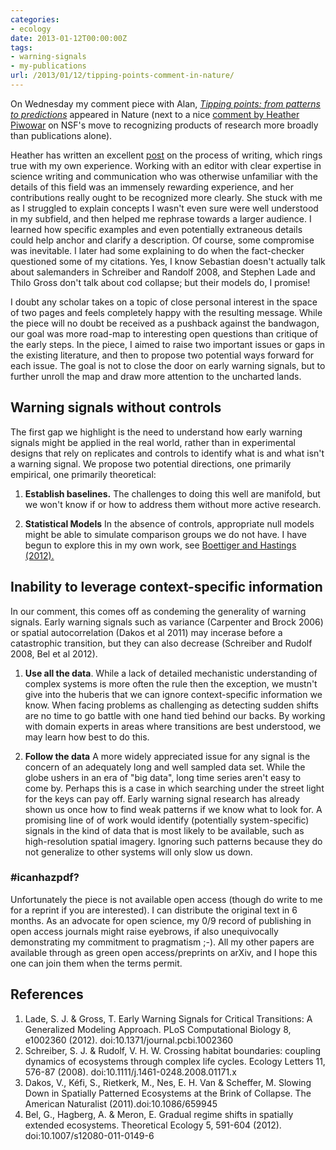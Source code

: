 ```yaml
---
categories:
- ecology
date: 2013-01-12T00:00:00Z
tags:
- warning-signals
- my-publications
url: /2013/01/12/tipping-points-comment-in-nature/
---
```


On Wednesday my comment piece with Alan, [*Tipping points: from patterns to predictions*](http://www.nature.com/nature/journal/v493/n7431/full/493157a.html) appeared in Nature (next to a nice [comment by Heather Piwowar](http://www.nature.com/nature/journal/v493/n7431/full/493159a.html) on NSF's move to recognizing products of research more broadly than publications alone).  

Heather has written an excellent [post](http://researchremix.wordpress.com/2013/01/11/process-behind-a-nature-comment/) on the process of writing, which rings true with my own experience.  Working with an editor with clear expertise in science writing and communication who was otherwise unfamiliar with the details of this field was an immensely rewarding experience, and her contributions really ought to be recognized more clearly. She stuck with me as I struggled to explain concepts I wasn't even sure were well understood in my subfield, and then helped me rephrase towards a larger audience.  I learned how specific examples and even potentially extraneous details could help anchor and clarify a description.  Of course, some compromise was inevitable. I later had some explaining to do when the fact-checker questioned some of my citations.  Yes, I know Sebastian doesn't actually talk about salemanders in Schreiber and Randolf 2008, and Stephen Lade and Thilo Gross don't talk about cod collapse; but their models do, I promise!

I doubt any scholar takes on a topic of close personal interest in the space of two pages and feels completely happy with the resulting message.  While the piece will no doubt be received as a pushback against the bandwagon, our goal was more road-map to interesting open questions than critique of the early steps. In the piece, I aimed to raise two important issues or gaps in the existing literature, and then to propose two potential ways forward for each issue. The goal is not to close the door on early warning signals, but to further unroll the map and draw more attention to the uncharted lands.  

## Warning signals without controls

The first gap we highlight is the need to understand how early warning signals might be applied in the real world, rather than in experimental designs that rely on replicates and controls to identify what is and what isn't a warning signal.  We propose two potential directions, one primarily empirical, one primarily theoretical: 

1. **Establish baselines.**  The challenges to doing this well are manifold, but we won't know if or how to address them without more active research.  

2. **Statistical Models** In the absence of controls, appropriate null models might be able to simulate comparison groups we do not have.  I have begun to explore this in my own work, see [Boettiger and Hastings (2012).](/vita.html)  

## Inability to leverage context-specific information 

In our comment, this comes off as condeming the generality of warning signals.  Early warning signals such as variance (Carpenter and Brock 2006) or spatial autocorrelation (Dakos et al 2011) may incerase before a catastrophic transition, but they can also decrease (Schreiber and Rudolf 2008, Bel et al 2012).  

1. **Use all the data**.  While a lack of detailed mechanistic understanding of complex systems is more often the rule then the exception, we mustn't give into the huberis that we can ignore context-specific information we know.  When facing problems as challenging as detecting sudden shifts are no time to go battle with one hand tied behind our backs. By working with domain experts in areas where transitions are best understood, we may learn how best to do this. 

2. **Follow the data** A more widely appreciated issue for any signal is the concern of an adequately long and well sampled data set. While the globe ushers in an era of "big data", long time series aren't easy to come by.  Perhaps this is a case in which searching under the street light for the keys can pay off.  Early warning signal research has already shown us once how to find weak patterns if we know what to look for.  A promising line of of work would identify (potentially system-specific) signals in the kind of data that is most likely to be available, such as high-resolution spatial imagery.  Ignoring such patterns because they do not generalize to other systems will only slow us down.  

### \#icanhazpdf?

Unfortunately the piece is not available open access (though do write to me for a reprint if you are interested).  I can distribute the original text in 6 months.  As an advocate for open science, my 0/9 record of publishing in open access journals might raise eyebrows, if also unequivocally demonstrating my commitment to pragmatism ;-). All my other papers are available through as green open access/preprints on arXiv, and I hope this one can join them when the terms permit.  



## References

1. Lade, S. J. & Gross, T. Early Warning Signals for Critical Transitions: A Generalized Modeling Approach. PLoS Computational Biology 8, e1002360 (2012). doi:10.1371/journal.pcbi.1002360
1. Schreiber, S. J. & Rudolf, V. H. W. Crossing habitat boundaries: coupling dynamics of ecosystems through complex life cycles. Ecology Letters 11, 576-87 (2008). doi:10.1111/j.1461-0248.2008.01171.x
1. Dakos, V., Kéfi, S., Rietkerk, M., Nes, E. H. Van & Scheffer, M. Slowing Down in Spatially Patterned Ecosystems at the Brink of Collapse. The American Naturalist (2011).doi:10.1086/659945
1. Bel, G., Hagberg, A. & Meron, E. Gradual regime shifts in spatially extended ecosystems. Theoretical Ecology 5, 591-604 (2012). doi:10.1007/s12080-011-0149-6

